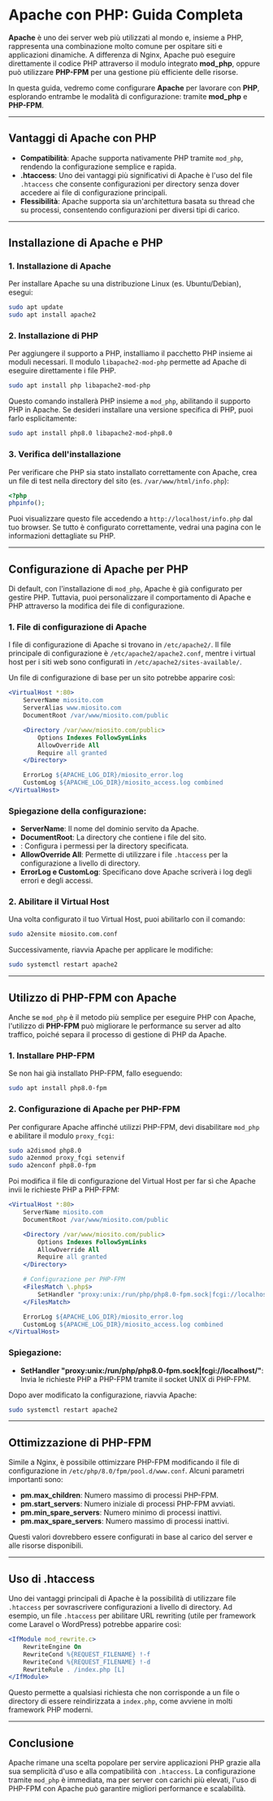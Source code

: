 # Apache con PHP: Guida Completa

**Apache** è uno dei server web più utilizzati al mondo e, insieme a PHP, rappresenta una combinazione molto comune per ospitare siti e applicazioni dinamiche. A differenza di Nginx, Apache può eseguire direttamente il codice PHP attraverso il modulo integrato **mod_php**, oppure può utilizzare **PHP-FPM** per una gestione più efficiente delle risorse.

In questa guida, vedremo come configurare **Apache** per lavorare con **PHP**, esplorando entrambe le modalità di configurazione: tramite **mod_php** e **PHP-FPM**.

---

## Vantaggi di Apache con PHP

- **Compatibilità**: Apache supporta nativamente PHP tramite `mod_php`, rendendo la configurazione semplice e rapida.
- **.htaccess**: Uno dei vantaggi più significativi di Apache è l'uso del file `.htaccess` che consente configurazioni per directory senza dover accedere ai file di configurazione principali.
- **Flessibilità**: Apache supporta sia un'architettura basata su thread che su processi, consentendo configurazioni per diversi tipi di carico.

---

## Installazione di Apache e PHP

### 1. Installazione di Apache
Per installare Apache su una distribuzione Linux (es. Ubuntu/Debian), esegui:

```bash
sudo apt update
sudo apt install apache2
```

### 2. Installazione di PHP

Per aggiungere il supporto a PHP, installiamo il pacchetto PHP insieme ai moduli necessari. Il modulo `libapache2-mod-php` permette ad Apache di eseguire direttamente i file PHP.

```bash
sudo apt install php libapache2-mod-php
```

Questo comando installerà PHP insieme a `mod_php`, abilitando il supporto PHP in Apache. Se desideri installare una versione specifica di PHP, puoi farlo esplicitamente:

```bash
sudo apt install php8.0 libapache2-mod-php8.0
```

### 3. Verifica dell'installazione

Per verificare che PHP sia stato installato correttamente con Apache, crea un file di test nella directory del sito (es. `/var/www/html/info.php`):

```php
<?php
phpinfo();
```

Puoi visualizzare questo file accedendo a `http://localhost/info.php` dal tuo browser. Se tutto è configurato correttamente, vedrai una pagina con le informazioni dettagliate su PHP.

---

## Configurazione di Apache per PHP

Di default, con l'installazione di `mod_php`, Apache è già configurato per gestire PHP. Tuttavia, puoi personalizzare il comportamento di Apache e PHP attraverso la modifica dei file di configurazione.

### 1. File di configurazione di Apache

I file di configurazione di Apache si trovano in `/etc/apache2/`. Il file principale di configurazione è `/etc/apache2/apache2.conf`, mentre i virtual host per i siti web sono configurati in `/etc/apache2/sites-available/`.

Un file di configurazione di base per un sito potrebbe apparire così:

```apache
<VirtualHost *:80>
    ServerName miosito.com
    ServerAlias www.miosito.com
    DocumentRoot /var/www/miosito.com/public

    <Directory /var/www/miosito.com/public>
        Options Indexes FollowSymLinks
        AllowOverride All
        Require all granted
    </Directory>

    ErrorLog ${APACHE_LOG_DIR}/miosito_error.log
    CustomLog ${APACHE_LOG_DIR}/miosito_access.log combined
</VirtualHost>
```

### Spiegazione della configurazione:

- **ServerName**: Il nome del dominio servito da Apache.
- **DocumentRoot**: La directory che contiene i file del sito.
- **<Directory>**: Configura i permessi per la directory specificata.
- **AllowOverride All**: Permette di utilizzare i file `.htaccess` per la configurazione a livello di directory.
- **ErrorLog e CustomLog**: Specificano dove Apache scriverà i log degli errori e degli accessi.

### 2. Abilitare il Virtual Host

Una volta configurato il tuo Virtual Host, puoi abilitarlo con il comando:

```bash
sudo a2ensite miosito.com.conf
```

Successivamente, riavvia Apache per applicare le modifiche:

```bash
sudo systemctl restart apache2
```

---

## Utilizzo di PHP-FPM con Apache

Anche se `mod_php` è il metodo più semplice per eseguire PHP con Apache, l'utilizzo di **PHP-FPM** può migliorare le performance su server ad alto traffico, poiché separa il processo di gestione di PHP da Apache.

### 1. Installare PHP-FPM

Se non hai già installato PHP-FPM, fallo eseguendo:

```bash
sudo apt install php8.0-fpm
```

### 2. Configurazione di Apache per PHP-FPM

Per configurare Apache affinché utilizzi PHP-FPM, devi disabilitare `mod_php` e abilitare il modulo `proxy_fcgi`:

```bash
sudo a2dismod php8.0
sudo a2enmod proxy_fcgi setenvif
sudo a2enconf php8.0-fpm
```

Poi modifica il file di configurazione del Virtual Host per far sì che Apache invii le richieste PHP a PHP-FPM:

```apache
<VirtualHost *:80>
    ServerName miosito.com
    DocumentRoot /var/www/miosito.com/public

    <Directory /var/www/miosito.com/public>
        Options Indexes FollowSymLinks
        AllowOverride All
        Require all granted
    </Directory>

    # Configurazione per PHP-FPM
    <FilesMatch \.php$>
        SetHandler "proxy:unix:/run/php/php8.0-fpm.sock|fcgi://localhost/"
    </FilesMatch>

    ErrorLog ${APACHE_LOG_DIR}/miosito_error.log
    CustomLog ${APACHE_LOG_DIR}/miosito_access.log combined
</VirtualHost>
```

### Spiegazione:

- **SetHandler "proxy:unix:/run/php/php8.0-fpm.sock|fcgi://localhost/"**: Invia le richieste PHP a PHP-FPM tramite il socket UNIX di PHP-FPM.

Dopo aver modificato la configurazione, riavvia Apache:

```bash
sudo systemctl restart apache2
```

---

## Ottimizzazione di PHP-FPM

Simile a Nginx, è possibile ottimizzare PHP-FPM modificando il file di configurazione in `/etc/php/8.0/fpm/pool.d/www.conf`. Alcuni parametri importanti sono:

- **pm.max_children**: Numero massimo di processi PHP-FPM.
- **pm.start_servers**: Numero iniziale di processi PHP-FPM avviati.
- **pm.min_spare_servers**: Numero minimo di processi inattivi.
- **pm.max_spare_servers**: Numero massimo di processi inattivi.

Questi valori dovrebbero essere configurati in base al carico del server e alle risorse disponibili.

---

## Uso di .htaccess

Uno dei vantaggi principali di Apache è la possibilità di utilizzare file `.htaccess` per sovrascrivere configurazioni a livello di directory. Ad esempio, un file `.htaccess` per abilitare URL rewriting (utile per framework come Laravel o WordPress) potrebbe apparire così:

```apache
<IfModule mod_rewrite.c>
    RewriteEngine On
    RewriteCond %{REQUEST_FILENAME} !-f
    RewriteCond %{REQUEST_FILENAME} !-d
    RewriteRule . /index.php [L]
</IfModule>
```

Questo permette a qualsiasi richiesta che non corrisponde a un file o directory di essere reindirizzata a `index.php`, come avviene in molti framework PHP moderni.

---

## Conclusione

Apache rimane una scelta popolare per servire applicazioni PHP grazie alla sua semplicità d'uso e alla compatibilità con `.htaccess`. La configurazione tramite `mod_php` è immediata, ma per server con carichi più elevati, l'uso di PHP-FPM con Apache può garantire migliori performance e scalabilità.